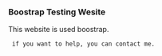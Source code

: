 ### Boostrap Testing Wesite
This website is used boostrap.

` if you want to help, you can contact me.`
